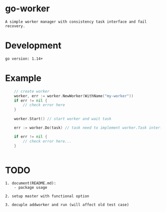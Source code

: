 # go-worker

    A simple worker manager with consistency task interface and fail recovery.

# Development

    go version: 1.14+

# Example

```go
    // create worker
    worker, err := worker.NewWorker(WithName("my-worker"))
	if err != nil {
		// check error here
    }
    
    worker.Start() // start worker and wait task

    err := worker.Do(task) // task need to implement worker.Task interface

    if err != nil {
        // check error here...
    }
    
```





# TODO

    1. document(README.md):
        - package usage

    2. setup master with functional option

    3. decuple addworker and run (will affect old test case)

